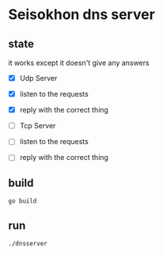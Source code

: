 # Seisokhon dns server

## state
it works except it doesn't give any answers
- [x] Udp Server
- [x] listen to the requests
- [x] reply with the correct thing

- [ ] Tcp Server
- [ ] listen to the requests
- [ ] reply with the correct thing


## build
`go build`

## run
`./dnsserver`